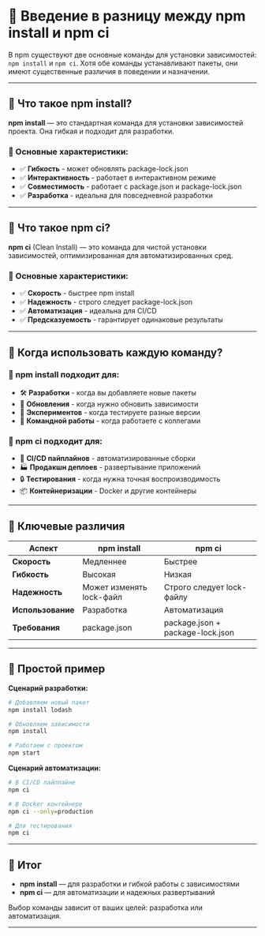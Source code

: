 # 📌 Введение в разницу между npm install и npm ci

В npm существуют две основные команды для установки зависимостей: `npm install` и `npm ci`. Хотя обе команды устанавливают пакеты, они имеют существенные различия в поведении и назначении.

---

## 🔹 Что такое npm install?

**npm install** — это стандартная команда для установки зависимостей проекта. Она гибкая и подходит для разработки.

### 📌 Основные характеристики:
- ✅ **Гибкость** - может обновлять package-lock.json
- ✅ **Интерактивность** - работает в интерактивном режиме
- ✅ **Совместимость** - работает с package.json и package-lock.json
- ✅ **Разработка** - идеальна для повседневной разработки

---

## 🔹 Что такое npm ci?

**npm ci** (Clean Install) — это команда для чистой установки зависимостей, оптимизированная для автоматизированных сред.

### 📌 Основные характеристики:
- ✅ **Скорость** - быстрее npm install
- ✅ **Надежность** - строго следует package-lock.json
- ✅ **Автоматизация** - идеальна для CI/CD
- ✅ **Предсказуемость** - гарантирует одинаковые результаты

---

## 🔹 Когда использовать каждую команду?

### 📌 npm install подходит для:

- 🛠️ **Разработки** - когда вы добавляете новые пакеты
- 🔄 **Обновления** - когда нужно обновить зависимости
- 🧪 **Экспериментов** - когда тестируете разные версии
- 👥 **Командной работы** - когда работаете с коллегами

### 📌 npm ci подходит для:

- 🚀 **CI/CD пайплайнов** - автоматизированные сборки
- 🏭 **Продакшн деплоев** - развертывание приложений
- 🔒 **Тестирования** - когда нужна точная воспроизводимость
- 📦 **Контейнеризации** - Docker и другие контейнеры

---

## 🔹 Ключевые различия

| Аспект | npm install | npm ci |
|--------|-------------|--------|
| **Скорость** | Медленнее | Быстрее |
| **Гибкость** | Высокая | Низкая |
| **Надежность** | Может изменять lock-файл | Строго следует lock-файлу |
| **Использование** | Разработка | Автоматизация |
| **Требования** | package.json | package.json + package-lock.json |

---

## 🔹 Простой пример

**Сценарий разработки:**
```bash
# Добавляем новый пакет
npm install lodash

# Обновляем зависимости
npm install

# Работаем с проектом
npm start
```

**Сценарий автоматизации:**
```bash
# В CI/CD пайплайне
npm ci

# В Docker контейнере
npm ci --only=production

# Для тестирования
npm ci
```

---

## 🎯 Итог

- **npm install** — для разработки и гибкой работы с зависимостями
- **npm ci** — для автоматизации и надежных развертываний

Выбор команды зависит от ваших целей: разработка или автоматизация.

---